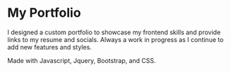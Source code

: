 # My Portfolio

I designed a custom portfolio to showcase my frontend skills and provide links to my resume and socials. Always a work in progress as I continue to add new features and styles. 

Made with Javascript, Jquery, Bootstrap, and CSS. 
